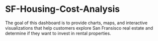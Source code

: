 # SF-Housing-Cost-Analysis
The goal of this dashboard is to provide charts, maps, and interactive visualizations that help customers explore San Fransisco real estate and determine if they want to invest in rental properties.
